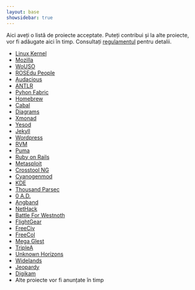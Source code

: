 ```yaml
---
layout: base
showsidebar: true
---
```


Aici aveți o listă de proiecte acceptate. Puteți contribui și la alte
proiecte, vor fi adăugate aici în timp. Consultați [regulamentul][reg] pentru
detalii.

* [Linux Kernel][kernel]
* [Mozilla][mozilla]
* [WoUSO][wouso]
* [ROSEdu People][people]
* [Audacious][audacious]
* [ANTLR][antlr]
* [Pyhon Fabric][fabric]
* [Homebrew][brew]
* [Cabal][cabal]
* [Diagrams][diagrams]
* [Xmonad][xmonad]
* [Yesod][yesod]
* [Jekyll][jekyll]
* [Wordpress][wordpress]
* [RVM][rvm]
* [Puma][puma]
* [Ruby on Rails][ror]
* [Metasploit][metasploit]
* [Crosstool NG][crosstool]
* [Cyanogenmod][cyanogenmod]
* [KDE][kde]
* [Thousand Parsec][tp]
* [0 A.D.][0ad]
* [Angband][angband]
* [NetHack][nethack]
* [Battle For Westnoth][westnoth]
* [FlightGear][flightgear]
* [FreeCiv][freeciv]
* [FreeCol][freecol]
* [Mega Glest][glest]
* [TripleA][triplea]
* [Unknown Horizons][uh]
* [Widelands][wl]
* [Jeopardy][jeopy]
* [Digikam][digikam]
* Alte proiecte vor fi anunțate în timp

[reg]: /regulament "Regulament"
[kernel]: http://www.kernel.org/ "The Linux Kernel"
[mozilla]: https://wiki.mozilla.org/Main_Page "Mozilla Project"
[wouso]: https://github.com/rosedu/wouso "World of USO"
[people]: https://github.com/rosedu/rosedu-people "People@ROSEdu"
[audacious]: http://audacious-media-player.org/ "Audacious"
[cabal]: https://github.com/haskell/cabal "cabal"
[diagrams]: https://github.com/diagrams "diagrams"
[fabric]: https://github.com/fabric/fabric "Python Fabric"
[brew]: https://github.com/mxcl/homebrew "Homebrew"
[xmonad]: http://xmonad.org/ "XMonad"
[antlr]: http://www.antlr.org/ "ANother Tool for Language Recognition"
[yesod]: https://github.com/yesodweb/yesod "Yesod"
[jekyll]: http://jekyllrb.com/ "Jekyll"
[wordpress]: http://wordpress.org/ "Wordpress"
[rvm]: https://rvm.io/ "RVM"
[puma]: http://puma.io/ "Puma"
[ror]: http://rubyonrails.org/ "Ruby on Rails"
[metasploit]: http://www.metasploit.com/ "Metasploit"
[crosstool]: http://crosstool-ng.org/ "Crosstool NG"
[cyanogenmod]: http://www.cyanogenmod.org/community "Cyanogenmod"
[KDE]: http://www.kde.org/ "KDE"
[tp]: http://www.thousandparsec.net/tp/ "Thousand Parsec"
[0ad]: http://play0ad.com/ "0 A.D."
[angband]: http://rephial.org/ "Angband"
[nethack]: http://www.nethack.org/ "NetHack"
[westnoth]: http://www.wesnoth.org/ "Battle For Westnoth"
[flightgear]: http://www.flightgear.org/ "FlightGear"
[freeciv]: http://freeciv.wikia.com/wiki/Main_Page "FreeCiv"
[freecol]: http://www.freecol.org/ "FreeCol"
[glest]: http://megaglest.org/ "Mega Glest"
[triplea]: http://triplea.sourceforge.net/mywiki "TripleA"
[uh]: http://www.unknown-horizons.org/ "Unknown Horizons"
[wl]: http://wl.widelands.org/ "Widelands"
[jeopy]: https://github.com/dfilimon/Jeopy "Jeopardy"
[digikam]: http://www.digikam.org/ "Digikam"
